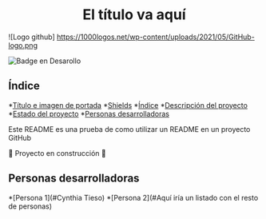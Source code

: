 <h1 align="center"> El título va aquí </h1>

![Logo github] https://1000logos.net/wp-content/uploads/2021/05/GitHub-logo.png

![Badge en Desarollo](https://img.shields.io/badge/STATUS-EN%20DESAROLLO-green)

## Índice
*[Título e imagen de portada](#Título-e-imagen-de-portada)
*[Shields](#Insignias)
*[Índice](#Índice)
*[Descripción del proyecto](#Descripción-del-proyecto)
*[Estado del proyecto](#Estado-del-proyecto)
*[Personas desarrolladoras](#Personas-desarrolladoras) 

Este README es una prueba de como utilizar un README en un proyecto GitHub

:construction: Proyecto en construcción :construction:

## Personas desarrolladoras
*[Persona 1](#Cynthia Tieso)
*[Persona 2](#Aquí iría un listado con el resto de personas)

